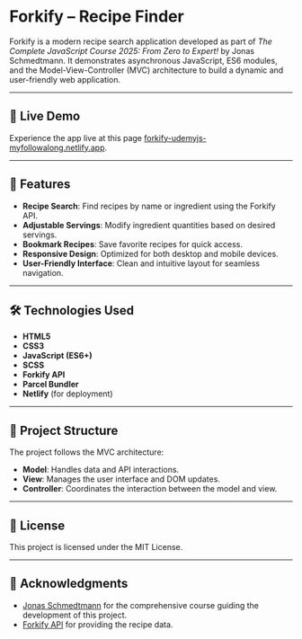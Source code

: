 # Forkify – Recipe Finder

Forkify is a modern recipe search application developed as part of _The Complete JavaScript Course 2025: From Zero to Expert!_ by Jonas Schmedtmann. It demonstrates asynchronous JavaScript, ES6 modules, and the Model-View-Controller (MVC) architecture to build a dynamic and user-friendly web application.

---

## 🚀 Live Demo

Experience the app live at this page [forkify-udemyjs-myfollowalong.netlify.app](https://forkify-udemyjs-myfollowalong.netlify.app/).

---

## 🧪 Features

- **Recipe Search**: Find recipes by name or ingredient using the Forkify API.
- **Adjustable Servings**: Modify ingredient quantities based on desired servings.
- **Bookmark Recipes**: Save favorite recipes for quick access.
- **Responsive Design**: Optimized for both desktop and mobile devices.
- **User-Friendly Interface**: Clean and intuitive layout for seamless navigation.

---

## 🛠️ Technologies Used

- **HTML5**
- **CSS3**
- **JavaScript (ES6+)**
- **SCSS**
- **Forkify API**
- **Parcel Bundler**
- **Netlify** (for deployment)

---

## 📂 Project Structure

The project follows the MVC architecture:

- **Model**: Handles data and API interactions.
- **View**: Manages the user interface and DOM updates.
- **Controller**: Coordinates the interaction between the model and view.

---

## 📄 License

This project is licensed under the MIT License.

---

## 🙏 Acknowledgments

- [Jonas Schmedtmann](https://www.udemy.com/user/jonasschmedtmann/) for the comprehensive course guiding the development of this project.
- [Forkify API](https://forkify-api.herokuapp.com/v2) for providing the recipe data.
